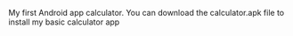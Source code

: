 My first Android app calculator.
  You can download the calculator.apk file to install my basic calculator app
